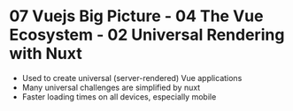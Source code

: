 # 07 Vuejs Big Picture - 04 The Vue Ecosystem - 02 Universal Rendering with Nuxt

- Used to create universal (server-rendered) Vue applications
- Many universal challenges are simplified by nuxt
- Faster loading times on all devices, especially mobile